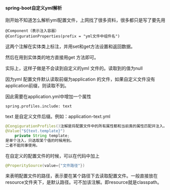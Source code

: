 #### spring-boot自定义yml解析

刚开始不知道怎么解析yml配置文件，上网找了很多资料，很多都只是写了要先用

```
@Component（表示注入容器）
@ConfigurationProperties(prefix = "yml文件中组件名")
```

这两个注解在实体类上标注，并用set和get方法设置和返回数据。

然后在用到实体类的地方直接用get 方法即可。

实际上，这样子做是不会读到自定义的yml 文件的。读取到的值为null 

因为yml 配置文件默认读取前缀为application 的文件，如果自定义文件没有application前缀，则读取不到。

因此需要在application.yml中增加一个属性

```
spring.profiles.include: text
```

text 是自定义文件后缀。例如：application-text.yml

```java
@CongigurationProfiles()注解是将配置文件中的所有属性都和当前类的属性匹配并注入。
@Value("${text.template}")
    private String template;
是单个注入，只选取某个值的时候用到。
二者不能同事使用。
```

在自定义的配置文件的时候，可以在代码中加上

```java
@ProperitySource(value={"文件路径"})
```

来表明配置文件的路径，表示要在某个路径下去读取配置文件。一般直接放在resource文件夹下，是默认路径。可不加该注解。即resource就是classpath。